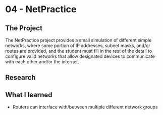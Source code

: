 # 04 - NetPractice
## The Project
The NetPractice project provides a small simulation of different simple networks, where some portion of IP addresses, subnet masks, and/or routes are provided, and the student must fill in the rest of the detail to configure valid networks that allow designated devices to communicate with each other and/or the internet.

## Research 

## What I learned
- Routers can interface with/between multiple different network groups 
